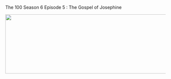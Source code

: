 ﻿The 100 Season 6 Episode 5 : The Gospel of Josephine

<p><a href="https://t.co/NLjnSCorDA"><img src="http://currencymarket24.com/wp-content/uploads/2019/05/watch-now-live-stream.png" alt="" width="588" height="187" /></a></p>